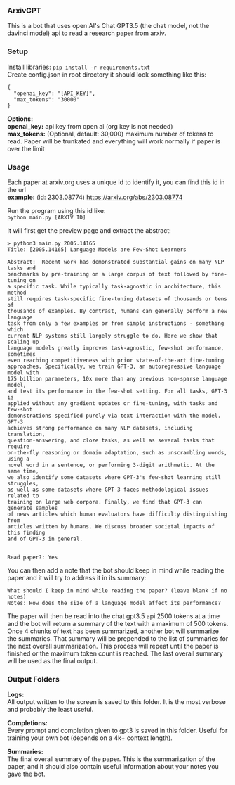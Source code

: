 ### ArxivGPT
  
This is a bot that uses open AI's Chat GPT3.5 (the chat model, not the davinci model) api to read a research paper from arxiv.  
  
### Setup
Install libraries: `pip install -r requirements.txt`  
Create config.json in root directory it should look something like this:
```
{
  "openai_key": "[API_KEY]",
  "max_tokens": "30000"
}
```
**Options:**  
**openai_key:** api key from open ai (org key is not needed)  
**max_tokens:** (Optional, default: 30,000) maximum number of tokens to read. Paper will be trunkated and everything will work normally if paper is over the limit  
  
### Usage
Each paper at arxiv.org uses a unique id to identify it, you can find this id in the url  
**example:** (id: 2303.08774) https://arxiv.org/abs/2303.08774  

Run the program using this id like:  
`python main.py [ARXIV ID]`  
  
It will first get the preview page and extract the abstract:  
```
> python3 main.py 2005.14165
Title: [2005.14165] Language Models are Few-Shot Learners

Abstract:  Recent work has demonstrated substantial gains on many NLP tasks and
benchmarks by pre-training on a large corpus of text followed by fine-tuning on
a specific task. While typically task-agnostic in architecture, this method
still requires task-specific fine-tuning datasets of thousands or tens of
thousands of examples. By contrast, humans can generally perform a new language
task from only a few examples or from simple instructions - something which
current NLP systems still largely struggle to do. Here we show that scaling up
language models greatly improves task-agnostic, few-shot performance, sometimes
even reaching competitiveness with prior state-of-the-art fine-tuning
approaches. Specifically, we train GPT-3, an autoregressive language model with
175 billion parameters, 10x more than any previous non-sparse language model,
and test its performance in the few-shot setting. For all tasks, GPT-3 is
applied without any gradient updates or fine-tuning, with tasks and few-shot
demonstrations specified purely via text interaction with the model. GPT-3
achieves strong performance on many NLP datasets, including translation,
question-answering, and cloze tasks, as well as several tasks that require
on-the-fly reasoning or domain adaptation, such as unscrambling words, using a
novel word in a sentence, or performing 3-digit arithmetic. At the same time,
we also identify some datasets where GPT-3's few-shot learning still struggles,
as well as some datasets where GPT-3 faces methodological issues related to
training on large web corpora. Finally, we find that GPT-3 can generate samples
of news articles which human evaluators have difficulty distinguishing from
articles written by humans. We discuss broader societal impacts of this finding
and of GPT-3 in general.

    
Read paper?: Yes
```  

You can then add a note that the bot should keep in mind while reading the paper and it will try to address it in its summary:  
```
What should I keep in mind while reading the paper? (leave blank if no notes)
Notes: How does the size of a language model affect its performance?
```  
  
The paper will then be read into the chat gpt3.5 api 2500 tokens at a time and the bot will return a summary of the text with a maximum of 500 tokens.
Once 4 chunks of text has been summarized, another bot will summarize the summaries. That summary will be prepended to the list of summaries for the next overall summarization.
This process will repeat until the paper is finished or the maximum token count is reached. The last overall summary will be used as the final output.

### Output Folders
**Logs:**  
All output written to the screen is saved to this folder. It is the most verbose and probably the least useful.  
  
**Completions:**  
Every prompt and completion given to gpt3 is saved in this folder. Useful for training your own bot (depends on a 4k+ context length).  
  
**Summaries:**  
The final overall summary of the paper. This is the summarization of the paper, and it should also contain useful information about your notes you gave the bot.
